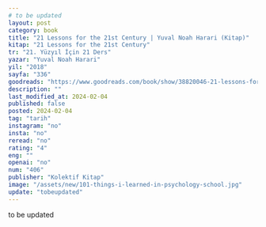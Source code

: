 ```yaml
---
# to be updated
layout: post
category: book
title: "21 Lessons for the 21st Century | Yuval Noah Harari (Kitap)"
kitap: "21 Lessons for the 21st Century"
tr: "21. Yüzyıl İçin 21 Ders"
yazar: "Yuval Noah Harari"
yil: "2018"
sayfa: "336"
goodreads: "https://www.goodreads.com/book/show/38820046-21-lessons-for-the-21st-century"
description: ""
last_modified_at: 2024-02-04
published: false
posted: 2024-02-04 
tag: "tarih"
instagram: "no"
insta: "no"
reread: "no"
rating: "4"
eng: ""
openai: "no"
num: "406"
publisher: "Kolektif Kitap"
image: "/assets/new/101-things-i-learned-in-psychology-school.jpg"
update: "tobeupdated"
---
```


to be updated
